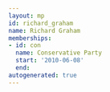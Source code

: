 ```yaml
---
layout: mp
id: richard_graham
name: Richard Graham
memberships:
- id: con
  name: Conservative Party
  start: '2010-06-08'
  end: 
autogenerated: true
---
```

